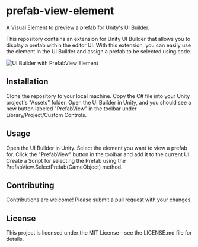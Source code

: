 # prefab-view-element
A Visual Element to preview a prefab for Unity's UI Builder.

This repository contains an extension for Unity UI Builder that allows you to display a prefab within the editor UI. With this extension, you can easily use the element in the UI Builder and assign a prefab to be selected using code.

![UI Builder with PrefabView Element](/prefabview-screenshot?raw=true "UI Builder with PrefabView Element")

## Installation

Clone the repository to your local machine.
Copy the C# file into your Unity project's "Assets" folder.
Open the UI Builder in Unity, and you should see a new button labeled "PrefabView" in the toolbar under Library/Project/Custom Controls.

## Usage

Open the UI Builder in Unity.
Select the element you want to view a prefab for.
Click the "PrefabView" button in the toolbar and add it to the current UI.
Create a Script for selecting the Prefab using the PrefabView.SelectPrefab(GameObject) method.


## Contributing

Contributions are welcome! Please submit a pull request with your changes.

## License

This project is licensed under the MIT License - see the LICENSE.md file for details.
